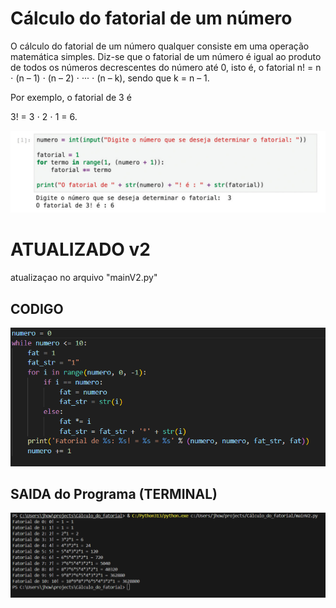 # Cálculo do fatorial de um número

O cálculo do fatorial de um número qualquer consiste em uma operação
matemática simples. Diz-se que o fatorial de um número é igual ao produto
de todos os números decrescentes do número até 0, isto é, 
o fatorial n! = n ⋅ (n – 1) ⋅ (n – 2) ⋅ ··· ⋅ (n – k), sendo que k = n – 1. 

Por exemplo, o fatorial de
3 é 

3! = 3 ⋅ 2 ⋅ 1 = 6.

![alt text](/imgs/image.png)

# ATUALIZADO v2

atualizaçao no arquivo "mainV2.py"

## CODIGO
![alt text](/imgs/image-1.png)
## SAIDA do Programa (TERMINAL)
![alt text](/imgs/image2.png)